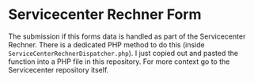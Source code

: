 # Servicecenter Rechner Form

The submission if this forms data is handled as part of the Servicecenter Rechner. There is a dedicated PHP method to do this (inside `ServiceCenterRechnerDispatcher.php`). I just copied out and pasted the function into a PHP file in this repository. For more context go to the Servicecenter repository itself.
